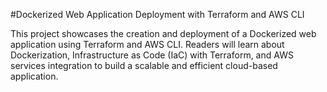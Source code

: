 #Dockerized Web Application Deployment with Terraform and AWS CLI

This project showcases the creation and deployment of a Dockerized web application using Terraform and AWS CLI. Readers will learn about Dockerization, Infrastructure as Code (IaC) with Terraform, and AWS services integration to build a scalable and efficient cloud-based application.
